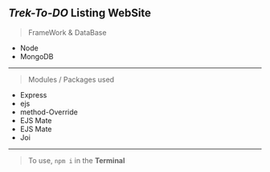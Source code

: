 ## *Trek-To-DO* Listing WebSite

> FrameWork & DataBase 
* Node
* MongoDB
---
> Modules / Packages used
* Express 
* ejs
* method-Override
* EJS Mate
* EJS Mate
* Joi
---
> To use, `npm i` in the **Terminal**
